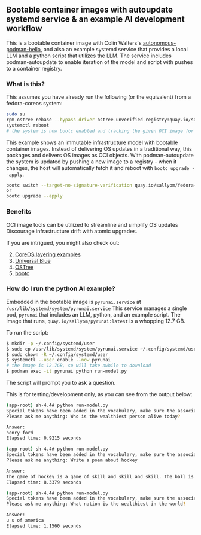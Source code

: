 ## Bootable container images with autoupdate systemd service & an example AI development workflow

This is a bootable container image with Colin Walters's
[autonomous-podman-hello](https://gitlab.com/CentOS/cloud/sagano-examples/-/tree/main/autonomous-podman-hello?ref_type=heads), and also an
example systemd service that provides a local LLM and a python script that utilizes the LLM. The service includes podman-autoupdate to
enable iteration of the model and script with pushes to a container registry.


### What is this?

This assumes you have already run the following (or the equivalent) from a fedora-coreos system:

```bash
sudo su
rpm-ostree rebase --bypass-driver ostree-unverified-registry:quay.io/sallyom/fedora-coreos-custom:bootc
systemctl reboot
# the system is now bootc enabled and tracking the given OCI image for updates
```

This example shows an immutable infrastructure model with bootable container images.
Instead of delivering OS updates in a traditional way, this packages and delivers
OS images as OCI objects. With podman-autoupdate the system is updated by pushing a new image to
a registry - when it changes, the host will automatically fetch it and reboot with
`bootc upgrade --apply`. 

```bash
bootc switch --target-no-signature-verification quay.io/sallyom/fedora-coreos-custom:bootc
or
bootc upgrade --apply
```

### Benefits

OCI image tools can be utilized to streamline and simplify OS updates
Discourage infrastructure drift with atomic upgrades.

If you are intrigued, you might also check out:

2. [CoreOS layering examples](https://github.com/coreos/layering-examples)
3. [Universal Blue](https://universal-blue.org/)
4. [OSTree](https://ostreedev.github.io/ostree/#operating-systems-and-distributions-using-ostree)
5. [bootc](https://github.com/containers/bootc/tree/main)

### How do I run the python AI example?

Embedded in the bootable image is `pyrunai.service` at `/usr/lib/systemd/system/pyrunai.service`
This service manages a single pod, `pyrunai` that includes an LLM, python, and an example script.
The image that runs, `quay.io/sallyom/pyrunai:latest` is a whopping 12.7 GB. 

To run the script:

```bash
$ mkdir -p ~/.config/systemd/user
$ sudo cp /usr/lib/systemd/system/pyrunai.service ~/.config/systemd/user/.
$ sudo chown -R ~/.config/systemd/user
$ systemctl --user enable --now pyrunai
# the image is 12.7GB, so will take awhile to download 
$ podman exec -it pyrunai python run-model.py
```
The script will prompt you to ask a question. 

This is for testing/development only, as you can see from the output below:

```bash
(app-root) sh-4.4# python run-model.py
Special tokens have been added in the vocabulary, make sure the associated word embeddings are fine-tuned or trained.
Please ask me anything: Who is the wealthiest person alive today?

Answer:
henry ford
Elapsed time: 0.9215 seconds

(app-root) sh-4.4# python run-model.py
Special tokens have been added in the vocabulary, make sure the associated word embeddings are fine-tuned or trained.
Please ask me anything: Write a poem about hockey

Answer:
The game of hockey is a game of skill and skill and skill. The ball is thrown and the goalie takes aim. The players run and the ball is passed and the goal is scored. The crowd cheers and the players cheer and the crowd roars. The game is a game of skill and skill and skill.
Elapsed time: 8.3379 seconds

(app-root) sh-4.4# python run-model.py
Special tokens have been added in the vocabulary, make sure the associated word embeddings are fine-tuned or trained.
Please ask me anything: What nation is the wealthiest in the world?

Answer:
u s of america
Elapsed time: 1.1560 seconds
```
